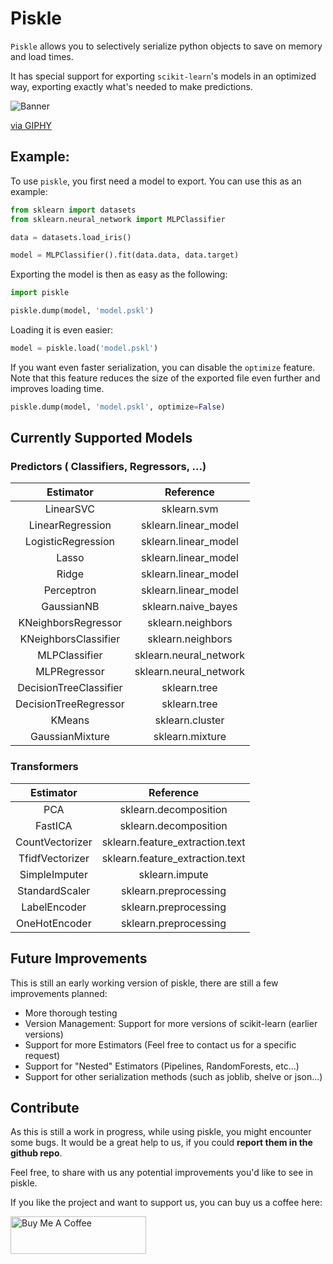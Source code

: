 # Piskle
`Piskle` allows you to selectively serialize python objects to save on memory and load times. 

It has special support for exporting `scikit-learn`'s  models in an optimized way, 
exporting exactly what's needed to make predictions.

![Banner](https://media.giphy.com/media/QVhHtKMbPZAzoKLUG2/giphy.gif)
<p><a href="https://giphy.com/gifs/rickandmorty-season-3-adult-swim-rick-and-morty-QVhHtKMbPZAzoKLUG2">via GIPHY</a></p>

## Example:
To use `piskle`, you first need a model to export. You can use this as an example:

```python
from sklearn import datasets
from sklearn.neural_network import MLPClassifier

data = datasets.load_iris()

model = MLPClassifier().fit(data.data, data.target)
```

Exporting the model is then as easy as the following:
```python
import piskle

piskle.dump(model, 'model.pskl')
```

Loading it is even easier:
```python
model = piskle.load('model.pskl')
```

If you want even faster serialization, you can disable the `optimize` feature. 
Note that this feature reduces the size of the exported file even further and improves loading time.
```python
piskle.dump(model, 'model.pskl', optimize=False)
```

## Currently Supported Models
### Predictors ( Classifiers, Regressors, ...)
|       Estimator        |       Reference        |
| :--------------------: | :--------------------: |
|       LinearSVC        |      sklearn.svm       |
|    LinearRegression    |  sklearn.linear_model  |
|   LogisticRegression   |  sklearn.linear_model  |
|         Lasso          |  sklearn.linear_model  |
|         Ridge          |  sklearn.linear_model  |
|       Perceptron       |  sklearn.linear_model  |
|       GaussianNB       |  sklearn.naive_bayes   |
|  KNeighborsRegressor   |   sklearn.neighbors    |
|  KNeighborsClassifier  |   sklearn.neighbors    |
|     MLPClassifier      | sklearn.neural_network |
|      MLPRegressor      | sklearn.neural_network |
| DecisionTreeClassifier |      sklearn.tree      |
| DecisionTreeRegressor  |      sklearn.tree      |
|         KMeans         |    sklearn.cluster     |
|    GaussianMixture     |    sklearn.mixture     |
### Transformers
|    Estimator    |            Reference            |
| :-------------: | :-----------------------------: |
|       PCA       |      sklearn.decomposition      |
|     FastICA     |      sklearn.decomposition      |
| CountVectorizer | sklearn.feature_extraction.text |
| TfidfVectorizer | sklearn.feature_extraction.text |
|  SimpleImputer  |         sklearn.impute          |
| StandardScaler  |      sklearn.preprocessing      |
|  LabelEncoder   |      sklearn.preprocessing      |
|  OneHotEncoder  |      sklearn.preprocessing      |

## Future Improvements
This is still an early working version of piskle, there are still a few improvements planned:
- More thorough testing
- Version Management: Support for more versions of scikit-learn (earlier versions)
- Support for more Estimators (Feel free to contact us for a specific request)
- Support for "Nested" Estimators (Pipelines, RandomForests, etc...)
- Support for other serialization methods (such as joblib, shelve or json...)

## Contribute
As this is still a work in progress, while using piskle, you might encounter some bugs.
It would be a great help to us, if you could **report them in the github repo**.

Feel free, to share with us any potential improvements you'd like to see in piskle.



If you like the project and want to support us, you can buy us a coffee here:

<a href="https://www.buymeacoffee.com/amal.hasni" target="_blank"><img src="https://cdn.buymeacoffee.com/buttons/v2/default-yellow.png" alt="Buy Me A Coffee" style="height: 60px !important;width: 217px !important;" ></a>



